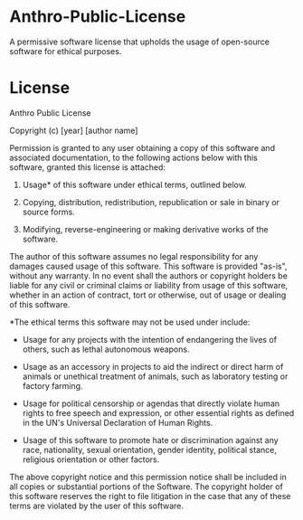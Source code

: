 # Anthro-Public-License
A permissive software license that upholds the usage of open-source software for ethical purposes.

# License
Anthro Public License

Copyright (c) [year] [author name]

Permission is granted to any user obtaining a copy of this software and associated documentation, to
the following actions below with this software, granted this license is attached:

1. Usage* of this software under ethical terms, outlined below.

2. Copying, distribution, redistribution, republication or sale in binary or source forms.

3. Modifying, reverse-engineering or making derivative works of the software.

The author of this software assumes no legal responsibility for any damages caused usage of this software. This software
is provided "as-is", without any warranty. In no event shall the authors or copyright holders be liable for any civil 
or criminal claims or liability from usage of this software, whether in an action of contract, tort or otherwise,
out of usage or dealing of this software.

*The ethical terms this software may not be used under include:

- Usage for any projects with the intention of endangering the lives of others, such as lethal autonomous weapons.

- Usage as an accessory in projects to aid the indirect or direct harm of animals or unethical treatment of animals,
such as laboratory testing or factory farming.

- Usage for political censorship or agendas that directly violate human rights to free speech and expression, or other essential
rights as defined in the UN's Universal Declaration of Human Rights.

- Usage of this software to promote hate or discrimination against any race, nationality, sexual orientation, gender identity,
political stance, religious orientation or other factors.

The above copyright notice and this permission notice shall be included in all copies or substantial portions of the Software. 
The copyright holder of this software reserves the right to file litigation in the case that any of these terms are violated
by the user of this software.

